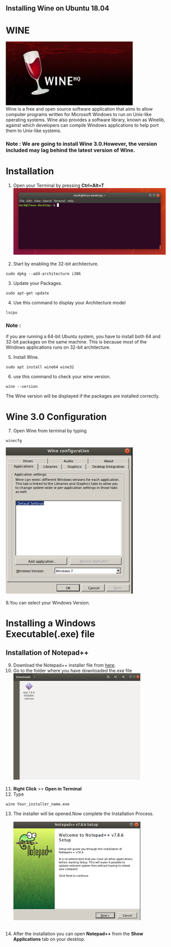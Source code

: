 ## Installing Wine on Ubuntu 18.04 
# WINE
<img src="https://github.com/Godson-Thomas/Installing-.exe-files-in-Linux-Distribution/blob/master/Images/1_Wine.jpeg" width="400">  <br>
Wine is a free and open source software application that aims to allow computer programs written for Microsoft Windows to run on Unix-like operating systems. Wine also provides a software library, known as Winelib, against which developers can compile Windows applications to help port them to Unix-like systems.
### Note : We are going to install Wine 3.0.However, the version included  may lag behind the latest version of Wine.


# Installation
1. Open your Terminal by pressing **Ctrl+Alt+T**<br>
<img src="https://github.com/Godson-Thomas/Installing-.exe-files-in-Linux-Distribution/blob/master/Images/2_terminal.png" width="500">  <br><br>
2. Start by enabling the 32-bit architecture.
```
sudo dpkg --add-architecture i386
```
3. Update your Packages.
```
sudo apt-get update
```
4. Use this command to display your Architecture model
```
lscpu
```
### Note :<br>
if you are running a 64-bit Ubuntu system, you have to install both 64 and 32-bit packages on the same machine. This is because most of the Windows applications runs on 32-bit architecture.

5. Install Wine.<br>

```
sudo apt install wine64 wine32
```
6. use this command to check your wine version.
```
wine --version
```
The Wine version will be displayed if the packages are installed correctly.
# Wine 3.0 Configuration
7. Open Wine from terminal by typing
```
winecfg
```
<img src="https://github.com/Godson-Thomas/Installing-.exe-files-in-Linux-Distribution/blob/master/Images/3_Wine_cfg.png" width="400">  <br><br>
8.You can select your Windows Version.
# Installing a Windows Executable(.exe) file
## Installation of Notepad++
9. Download the Notepad++ installer file from [here](https://notepad-plus-plus.org/downloads/).
10. Go to the folder where you have downloaded the.exe file<br>
<img src="https://github.com/Godson-Thomas/Installing-.exe-files-in-Linux-Distribution/blob/master/Images/4_Folder.png" width="400">  <br><br>
11. **Right Click** >> **Open in Terminal**
12. Type
```
wine Your_installer_name.exe
```
13. The installer will be opened.Now complete the Installation Process.<br><br>
<img src="https://github.com/Godson-Thomas/Installing-.exe-files-in-Linux-Distribution/blob/master/Images/5_Note.png" width="400">  <br><br>

14. After the installation you can open **Notepad++** from the **Show Applications** tab on your desktop.